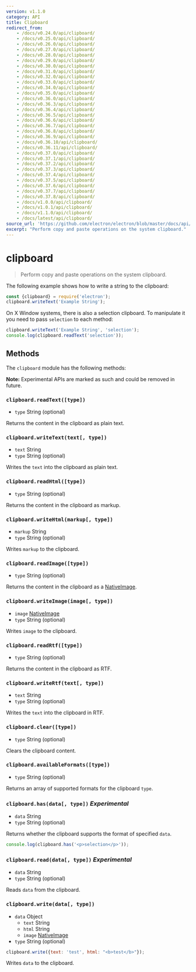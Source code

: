 ```yaml
---
version: v1.1.0
category: API
title: Clipboard
redirect_from:
    - /docs/v0.24.0/api/clipboard/
    - /docs/v0.25.0/api/clipboard/
    - /docs/v0.26.0/api/clipboard/
    - /docs/v0.27.0/api/clipboard/
    - /docs/v0.28.0/api/clipboard/
    - /docs/v0.29.0/api/clipboard/
    - /docs/v0.30.0/api/clipboard/
    - /docs/v0.31.0/api/clipboard/
    - /docs/v0.32.0/api/clipboard/
    - /docs/v0.33.0/api/clipboard/
    - /docs/v0.34.0/api/clipboard/
    - /docs/v0.35.0/api/clipboard/
    - /docs/v0.36.0/api/clipboard/
    - /docs/v0.36.3/api/clipboard/
    - /docs/v0.36.4/api/clipboard/
    - /docs/v0.36.5/api/clipboard/
    - /docs/v0.36.6/api/clipboard/
    - /docs/v0.36.7/api/clipboard/
    - /docs/v0.36.8/api/clipboard/
    - /docs/v0.36.9/api/clipboard/
    - /docs/v0.36.10/api/clipboard/
    - /docs/v0.36.11/api/clipboard/
    - /docs/v0.37.0/api/clipboard/
    - /docs/v0.37.1/api/clipboard/
    - /docs/v0.37.2/api/clipboard/
    - /docs/v0.37.3/api/clipboard/
    - /docs/v0.37.4/api/clipboard/
    - /docs/v0.37.5/api/clipboard/
    - /docs/v0.37.6/api/clipboard/
    - /docs/v0.37.7/api/clipboard/
    - /docs/v0.37.8/api/clipboard/
    - /docs/v1.0.0/api/clipboard/
    - /docs/v1.0.1/api/clipboard/
    - /docs/v1.1.0/api/clipboard/
    - /docs/latest/api/clipboard/
source_url: 'https://github.com/electron/electron/blob/master/docs/api/clipboard.md'
excerpt: "Perform copy and paste operations on the system clipboard."
---
```


# clipboard

> Perform copy and paste operations on the system clipboard.

The following example shows how to write a string to the clipboard:

```javascript
const {clipboard} = require('electron');
clipboard.writeText('Example String');
```

On X Window systems, there is also a selection clipboard. To manipulate it
you need to pass `selection` to each method:

```javascript
clipboard.writeText('Example String', 'selection');
console.log(clipboard.readText('selection'));
```

## Methods

The `clipboard` module has the following methods:

**Note:** Experimental APIs are marked as such and could be removed in future.

### `clipboard.readText([type])`

* `type` String (optional)

Returns the content in the clipboard as plain text.

### `clipboard.writeText(text[, type])`

* `text` String
* `type` String (optional)

Writes the `text` into the clipboard as plain text.

### `clipboard.readHtml([type])`

* `type` String (optional)

Returns the content in the clipboard as markup.

### `clipboard.writeHtml(markup[, type])`

* `markup` String
* `type` String (optional)

Writes `markup` to the clipboard.

### `clipboard.readImage([type])`

* `type` String (optional)

Returns the content in the clipboard as a [NativeImage](http://electron.atom.io/docs/api/native-image).

### `clipboard.writeImage(image[, type])`

* `image` [NativeImage](http://electron.atom.io/docs/api/native-image)
* `type` String (optional)

Writes `image` to the clipboard.

### `clipboard.readRtf([type])`

* `type` String (optional)

Returns the content in the clipboard as RTF.

### `clipboard.writeRtf(text[, type])`

* `text` String
* `type` String (optional)

Writes the `text` into the clipboard in RTF.

### `clipboard.clear([type])`

* `type` String (optional)

Clears the clipboard content.

### `clipboard.availableFormats([type])`

* `type` String (optional)

Returns an array of supported formats for the clipboard `type`.

### `clipboard.has(data[, type])` _Experimental_

* `data` String
* `type` String (optional)

Returns whether the clipboard supports the format of specified `data`.

```javascript
console.log(clipboard.has('<p>selection</p>'));
```

### `clipboard.read(data[, type])` _Experimental_

* `data` String
* `type` String (optional)

Reads `data` from the clipboard.

### `clipboard.write(data[, type])`

* `data` Object
  * `text` String
  * `html` String
  * `image` [NativeImage](http://electron.atom.io/docs/api/native-image)
* `type` String (optional)

```javascript
clipboard.write({text: 'test', html: "<b>test</b>"});
```
Writes `data` to the clipboard.
